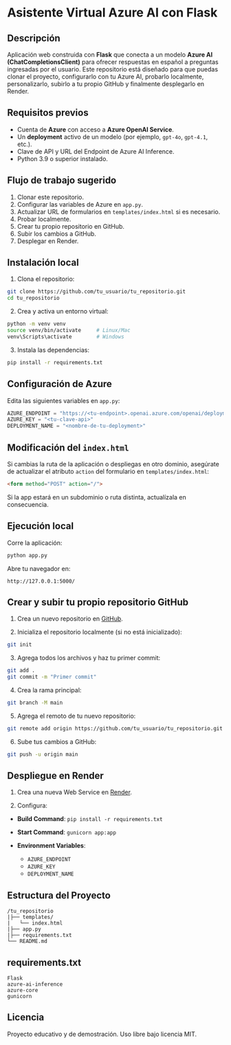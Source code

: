 # Asistente Virtual Azure AI con Flask

## Descripción

Aplicación web construida con **Flask** que conecta a un modelo **Azure AI (ChatCompletionsClient)** para ofrecer respuestas en español a preguntas ingresadas por el usuario. Este repositorio está diseñado para que puedas clonar el proyecto, configurarlo con tu Azure AI, probarlo localmente, personalizarlo, subirlo a tu propio GitHub y finalmente desplegarlo en Render.

## Requisitos previos

* Cuenta de **Azure** con acceso a **Azure OpenAI Service**.
* Un **deployment** activo de un modelo (por ejemplo, `gpt-4o`, `gpt-4.1`, etc.).
* Clave de API y URL del Endpoint de Azure AI Inference.
* Python 3.9 o superior instalado.

## Flujo de trabajo sugerido

1. Clonar este repositorio.
2. Configurar las variables de Azure en `app.py`.
3. Actualizar URL de formularios en `templates/index.html` si es necesario.
4. Probar localmente.
5. Crear tu propio repositorio en GitHub.
6. Subir los cambios a GitHub.
7. Desplegar en Render.

## Instalación local

1. Clona el repositorio:

```bash
git clone https://github.com/tu_usuario/tu_repositorio.git
cd tu_repositorio
```

2. Crea y activa un entorno virtual:

```bash
python -m venv venv
source venv/bin/activate     # Linux/Mac
venv\Scripts\activate        # Windows
```

3. Instala las dependencias:

```bash
pip install -r requirements.txt
```

## Configuración de Azure

Edita las siguientes variables en `app.py`:

```python
AZURE_ENDPOINT = "https://<tu-endpoint>.openai.azure.com/openai/deployments/<tu-deployment>/chat/completions?api-version=2025-01-01-preview"
AZURE_KEY = "<tu-clave-api>"
DEPLOYMENT_NAME = "<nombre-de-tu-deployment>"
```

## Modificación del `index.html`

Si cambias la ruta de la aplicación o despliegas en otro dominio, asegúrate de actualizar el atributo `action` del formulario en `templates/index.html`:

```html
<form method="POST" action="/">
```

Si la app estará en un subdominio o ruta distinta, actualízala en consecuencia.

## Ejecución local

Corre la aplicación:

```bash
python app.py
```

Abre tu navegador en:

```
http://127.0.0.1:5000/
```

## Crear y subir tu propio repositorio GitHub

1. Crea un nuevo repositorio en [GitHub](https://github.com/new).

2. Inicializa el repositorio localmente (si no está inicializado):

```bash
git init
```

3. Agrega todos los archivos y haz tu primer commit:

```bash
git add .
git commit -m "Primer commit"
```

4. Crea la rama principal:

```bash
git branch -M main
```

5. Agrega el remoto de tu nuevo repositorio:

```bash
git remote add origin https://github.com/tu_usuario/tu_repositorio.git
```

6. Sube tus cambios a GitHub:

```bash
git push -u origin main
```

## Despliegue en Render

1. Crea una nueva Web Service en [Render](https://render.com/).

2. Configura:

* **Build Command**: `pip install -r requirements.txt`
* **Start Command**: `gunicorn app:app`
* **Environment Variables**:

  * `AZURE_ENDPOINT`
  * `AZURE_KEY`
  * `DEPLOYMENT_NAME`

## Estructura del Proyecto

```
/tu_repositorio
|├── templates/
|   └── index.html
|├── app.py
|├── requirements.txt
└── README.md
```

## requirements.txt

```
Flask
azure-ai-inference
azure-core
gunicorn
```

## Licencia

Proyecto educativo y de demostración. Uso libre bajo licencia MIT.
